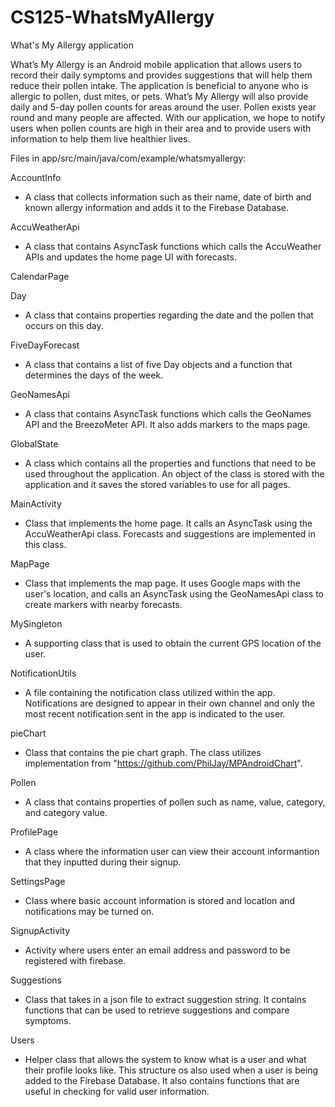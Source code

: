 # CS125-WhatsMyAllergy
What's My Allergy application

What’s My Allergy is an Android mobile application that allows users to record their daily symptoms and provides suggestions that will help them reduce their pollen intake. The application is beneficial to anyone who is allergic to pollen, dust mites, or pets. What’s My Allergy will also provide daily and 5-day pollen counts for areas around the user. Pollen exists year round and many people are affected. With our application, we hope to notify users when pollen counts are high in their area and to provide users with information to help them live healthier lives.

Files in app/src/main/java/com/example/whatsmyallergy:

AccountInfo
  - A class that collects information such as their name, date of birth and known allergy information and adds it to the Firebase Database.

AccuWeatherApi
- A class that contains AsyncTask functions which calls the AccuWeather APIs and updates the home page UI with forecasts.

CalendarPage

Day
- A class that contains properties regarding the date and the pollen that occurs on this day. 

FiveDayForecast
- A class that contains a list of five Day objects and a function that determines the days of the week. 

GeoNamesApi
- A class that contains AsyncTask functions which calls the GeoNames API and the BreezoMeter API. It also adds markers to the maps page.

GlobalState
- A class which contains all the properties and functions that need to be used throughout the application. An object of the class is stored with the application and it saves the stored variables to use for all pages.

MainActivity 
- Class that implements the home page. It calls an AsyncTask using the AccuWeatherApi class. Forecasts and suggestions are implemented in this class.

MapPage
- Class that implements the map page. It uses Google maps with the user's location, and calls an AsyncTask using the GeoNamesApi class to create markers with nearby forecasts.  

MySingleton
- A supporting class that is used to obtain the current GPS location of the user. 

NotificationUtils
- A file containing the notification class utilized within the app. Notifications are designed to appear in their own channel and only the most recent notification sent in the app is indicated to the user.

pieChart
- Class that contains the pie chart graph. The class utilizes implementation from "https://github.com/PhilJay/MPAndroidChart".

Pollen
- A class that contains properties of pollen such as name, value, category, and category value. 

ProfilePage 
- A class where the information user can view their account informantion that they inputted during their signup.

SettingsPage
- Class where basic account information is stored and location and  notifications may be turned on.

SignupActivity
- Activity where users enter an email address and password to be registered with firebase. 

Suggestions
- Class that takes in a json file to extract suggestion string. It contains functions that can be used to retrieve suggestions and compare symptoms. 

Users
- Helper class that allows the system to know what is a user and what their profile looks like. This structure os also used when a user is being added to the Firebase Database. It also contains functions that are useful in checking for valid user information.  
